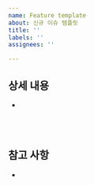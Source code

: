 ```yaml
---
name: Feature template
about: 신규 이슈 템플릿
title: ''
labels: ''
assignees: ''

---
```


## 상세 내용

-



<br><br>

## 참고 사항

-



<br><br>
